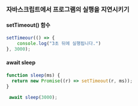 
### 자바스크립트에서 프로그램의 실행을 지연시키기 

#### setTimeout() 함수
```javascript
setTimeour(() => {
    console.log("3초 뒤에 실행됩니다.")
}, 3000);
```


#### await sleep
```javascript       
function sleep(ms) {
  return new Promise((r) => setTimeout(r, ms));
}

 await sleep(3000);
    
```